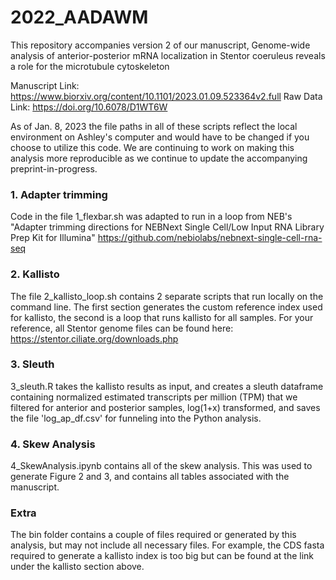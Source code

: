 # 2022_AADAWM

This repository accompanies version 2 of our manuscript, Genome-wide analysis of anterior-posterior mRNA localization in Stentor coeruleus reveals a role for the microtubule cytoskeleton

Manuscript Link: https://www.biorxiv.org/content/10.1101/2023.01.09.523364v2.full
Raw Data Link: https://doi.org/10.6078/D1WT6W

As of Jan. 8, 2023 the file paths in all of these scripts reflect the local environment on Ashley's computer and would have to be changed if you choose to utilize this code. We are continuing to work on making this analysis more reproducible as we continue to update the accompanying preprint-in-progress. 

### 1. Adapter trimming

Code in the file 1_flexbar.sh was adapted to run in a loop from NEB's "Adapter trimming directions for NEBNext Single Cell/Low Input RNA Library Prep Kit for Illumina" 
https://github.com/nebiolabs/nebnext-single-cell-rna-seq

### 2. Kallisto 

The file 2_kallisto_loop.sh contains 2 separate scripts that run locally on the command line. The first section generates the custom reference index used for kallisto, the second is a loop that runs kallisto for all samples. For your reference, all Stentor genome files can be found here: https://stentor.ciliate.org/downloads.php

### 3. Sleuth

3_sleuth.R takes the kallisto results as input, and creates a sleuth dataframe containing normalized estimated transcripts per million (TPM) that we filtered for anterior and posterior samples, log(1+x) transformed, and saves the file 'log_ap_df.csv' for funneling into the Python analysis. 

### 4. Skew Analysis

4_SkewAnalysis.ipynb contains all of the skew analysis. This was used to generate Figure 2 and 3, and contains all tables associated with the manuscript. 

### Extra

The bin folder contains a couple of files required or generated by this analysis, but may not include all necessary files. For example, the CDS fasta required to generate a kallisto index is too big but can be found at the link under the kallisto section above. 
